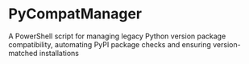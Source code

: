# PyCompatManager
A PowerShell script for managing legacy Python version package compatibility, automating PyPI package checks and ensuring version-matched installations
